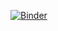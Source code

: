 [![Binder](https://mybinder.org/badge_logo.svg)](https://mybinder.org/v2/gh/chensj923/Test.git/master?filepath=Test)
